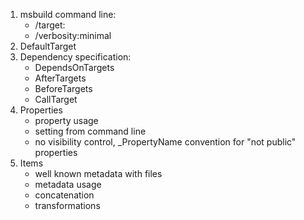 1. msbuild command line:
   - /target:
   - /verbosity:minimal
2. DefaultTarget
3. Dependency specification:
   - DependsOnTargets
   - AfterTargets
   - BeforeTargets
   - CallTarget
4. Properties
   - property usage
   - setting from command line
   - no visibility control, _PropertyName convention for "not public" properties
5. Items
   - well known metadata with files
   - metadata usage
   - concatenation
   - transformations